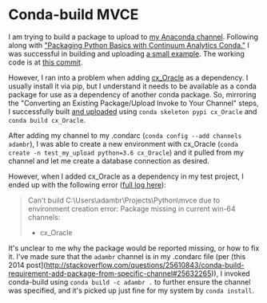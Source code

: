 # Conda-build MVCE

I am trying to build a package to upload to [my Anaconda channel](https://anaconda.org/adambr/repo). Following along with ["Packaging Python Basics with Continuum Analytics Conda."](http://kylepurdon.com/blog/packaging-python-basics-with-continuum-analytics-conda.html) I was successful in building and uploading [a small example](https://anaconda.org/adambr/mvce). The working code is at [this commit](https://github.com/b-adams/mvce/commit/690f5320d746b12fddd239b85d82c0add5427766).

However, I ran into a problem when adding [cx_Oracle](https://oracle.github.io/python-cx_Oracle/) as a dependency. I usually install it via pip, but I understand it needs to be available as a conda package for use as a dependency of another conda package. So, mirroring the "Converting an Existing Package/Upload Invoke to Your Channel" steps, I successfully built [and uploaded](https://anaconda.org/adambr/cx_oracle) using `conda skeleton pypi cx_Oracle` and `conda build cx_Oracle`.

After adding my channel to my .condarc (`conda config --add channels adambr`), I was able to create a new environment with cx_Oracle (`conda create -n test_my_upload python=3.6 cx_Oracle`) and it pulled from my channel and let me create a database connection as desired.

However, when I added cx_Oracle as a dependency in my test project, I ended up with the following error ([full log here](https://github.com/b-adams/mvce/blob/master/mvce/build.log)):

> Can't build C:\Users\adambr\Projects\Python\mvce due to environment creation error:
> Package missing in current win-64 channels:
>   - cx_Oracle

It's unclear to me why the package would be reported missing, or how to fix it. I've made sure that the `adambr` channel is in my .condarc file (per (this 2014 post](http://stackoverflow.com/questions/25610843/conda-build-requirement-add-package-from-specific-channel#25632265)), I invoked conda-build using `conda build -c adambr .` to further ensure the channel was specified, and it's picked up just fine for my system by `conda install`.



